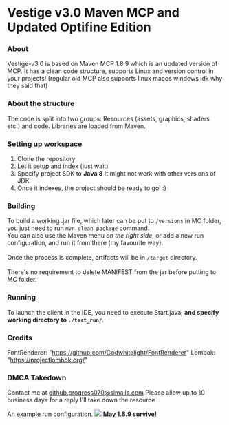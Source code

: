 # Vestige v3.0 Maven MCP and Updated Optifine Edition

### About
Vestige-v3.0 is based on Maven MCP 1.8.9 which is an updated version of MCP. It has a clean code structure, supports Linux and version control in your projects! (regular old MCP also supports linux macos windows idk why they said that) 

### About the structure
The code is split into two groups: Resources (assets, graphics, shaders etc.) and code.
Libraries are loaded from Maven.

### Setting up workspace
1. Clone the repository
2. Let it setup and index (just wait)
4. Specify project SDK to **Java 8** It might not work with other versions of JDK
5. Once it indexes, the project should be ready to go! :)

### Building
To build a working .jar file, which later can be put to `/versions` in MC folder, you just need to run `mvn clean package` command.
<br>You can also use the Maven menu *on the right side*, or add a new run configuration, and run it from there (my favourite way).<br>
<br>Once the process is complete, artifacts will be in `/target` directory.<br>
<br>There's no requirement to delete MANIFEST from the jar before putting to MC folder.<br>

### Running
To launch the client in the IDE, you need to execute Start.java, **and specify working directory to `./test_run/`**.

### Credits
FontRenderer: "https://github.com/Godwhitelight/FontRenderer"
Lombok: "https://projectlombok.org/"

### DMCA Takedown
Contact me at github.progress070@slmails.com
Please allow up to 10 business days for a reply
I'll take down the resource

An example run configuration.
<img src="https://developers.marcloud.net/i/launchConfig.png"/>
**May 1.8.9 survive!**
